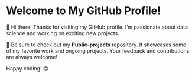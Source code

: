 # Welcome to My GitHub Profile!  

👋 Hi there! Thanks for visiting my GitHub profile. I’m passionate about data science and working on exciting new projects.

🚀 Be sure to check out my **Public-projects** repository. It showcases some of my favorite work and ongoing projects. Your feedback and contributions are always welcome!

Happy coding! 😊
